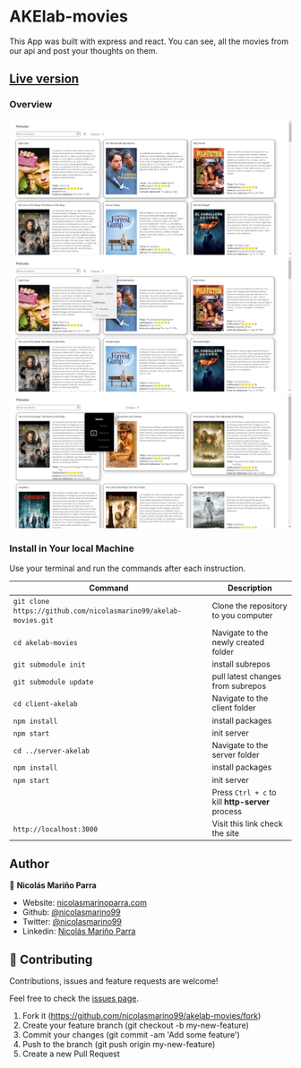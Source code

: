 # AKElab-movies

This App was built with express and react. You can see, all the movies from our api and post your thoughts on them.

## [Live version](https://AKElab-movies.netlify.app)

### Overview

![Alt text](./imgs/img1.jpg)
![Alt text](./imgs/img2.jpg)
![Alt text](./imgs/img3.jpg)

### Install in Your local Machine


Use your terminal and run the commands after each instruction.

| Command                                             | Description                                           |
| --------------------------------------------------- | ----------------------------------------------------- |
| `git clone https://github.com/nicolasmarino99/akelab-movies.git` | Clone the repository to you computer                  |
| `cd akelab-movies`                                          | Navigate to the newly created folder                  |
| `git submodule init`                                       | install subrepos  |
| `git submodule update`                                         | pull latest changes from subrepos     |
| `cd client-akelab`                                         |  Navigate to the client folder      |
| `npm install`                                         | install packages     |
| `npm start`                                         | init server     |
| `cd ../server-akelab`                                         |  Navigate to the server folder      |
| `npm install`                                         | install packages     |
| `npm start`                                         | init server    |
|                                                | Press `Ctrl + c` to kill **http-server** process      |
| `http://localhost:3000`                             | Visit this link check the site                      |


## Author

:man: **Nicolás Mariño Parra**

- Website: [nicolasmarinoparra.com](http://www.nicolasmarinoparra.com/)
- Github: [@nicolasmarino99](https://github.com/nicolasmarino99)
- Twitter: [@nicolasmarino99](https://twitter.com/nicolasmarino99)
- Linkedin: [Nicolás Mariño Parra](https://www.linkedin.com/in/nicol%C3%A1s-mari%C3%B1o-parra-45a707177/)

## 🤝 Contributing

Contributions, issues and feature requests are welcome!

Feel free to check the [issues page](https://github.com/nicolasmarino99/Phoom.git/issues).

1. Fork it (https://github.com/nicolasmarino99/akelab-movies/fork)
2. Create your feature branch (git checkout -b my-new-feature)
3. Commit your changes (git commit -am 'Add some feature')
4. Push to the branch (git push origin my-new-feature)
5. Create a new Pull Request




